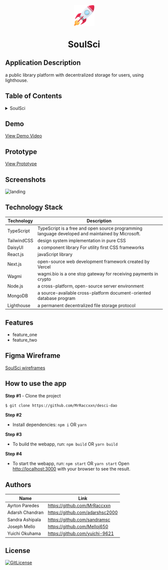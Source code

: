 <!-- Designed for ETHGlobal hackathon 02.2023-->
<div id="header" align="center">
  <img src="https://raw.githubusercontent.com/MrRaccxxn/desci-dao/main/public/assets/logo.png" width="65"/>
</div>
  <h1 align="center">SoulSci</h1>

## Application Description

a public library platform with decentralized storage for users, using lighthouse.

## Table of Contents

<details>
<summary>SoulSci</summary>

- [Application Description](#application-description)
- [Table of Contents](#table-of-contents)
- [Demo](#demo)
- [Prototype](#prototype)
- [Screenshots](#screenshots)
- [Figma Wireframe](#figma-wireframe)
- [Technology Stack](#technology-stack)
- [Features](#features)
- [How to use the app](#how-to-use-the-app)
- [Authors](#authors)
- [License](#license)

</details>
 
## Demo

[View Demo Video](https://www.loom.com/share/20d2c4d2425f4d4dbab6cb80e69936e8)

## Prototype

[View Prototype](https://soulsci.vercel.app/)

## Screenshots
![landing](https://user-images.githubusercontent.com/19821445/216965945-0d11012d-d4d8-4e75-a0dd-cab49441e7f1.PNG)

## Technology Stack

| Technology                                                    | Description                                                          |
| ------------------------------------------------------------- | -------------------------------------------------------------------- |
| TypeScript                                                      | TypeScript is a free and open source programming language developed and maintained by Microsoft. |
| TailwindCSS                                                      | design system implementation in pure CSS              |
| DaisyUI                                                      | a component library For utility first CSS frameworks |
| React.js                                                      | javaScript library                                                   |
| Next.js                                                      | open-source web development framework created by Vercel              |
| Wagmi                                                      | wagmi.bio is a one stop gateway for receiving payments in crypto    |
| Node.js                                                      |  a cross-platform, open-source server environment    |
| MongoDB                                                      | a source-available cross-platform document-oriented database program     |
| Lighthouse                                                      | a permanent decentralized file storage protocol |


## Features

- feature_one
- feature_two


## Figma Wireframe

[SoulSci wireframes](https://www.figma.com/file/R9TIUkbzCOl3EObMVaFwkc/Soul-Sci?node-id=0%3A1)

## How to use the app

**Step #1** - Clone the project

```bash
$ git clone https://github.com/MrRaccxxn/desci-dao
```

**Step #2**

- Install dependencies: `npm i` OR `yarn`

**Step #3**

- To build the webapp, run: `npm build` OR `yarn build`

**Step #4**

- To start the webapp, run: `npm start` OR `yarn start`
Open [http://localhost:3000](http://localhost:3000) with your browser to see the result.



## Authors

| Name            | Link                                   |
| --------------- | -------------------------------------- |
| Ayrton Paredes | https://github.com/MrRaccxxn |
| Adarsh Chandran | https://github.com/adarshsc2000 |
| Sandra Ashipala | https://github.com/sandramsc |
| Joseph Mello | https://github.com/Melloj650 |
| Yuichi Okuhama |  https://github.com/yuichi-9621 |

## License

[![GitLicense](https://img.shields.io/badge/License-MIT-lime.svg)](https://github.com/MrRaccxxn/desci-dao/blob/sandradev/LICENCE)
